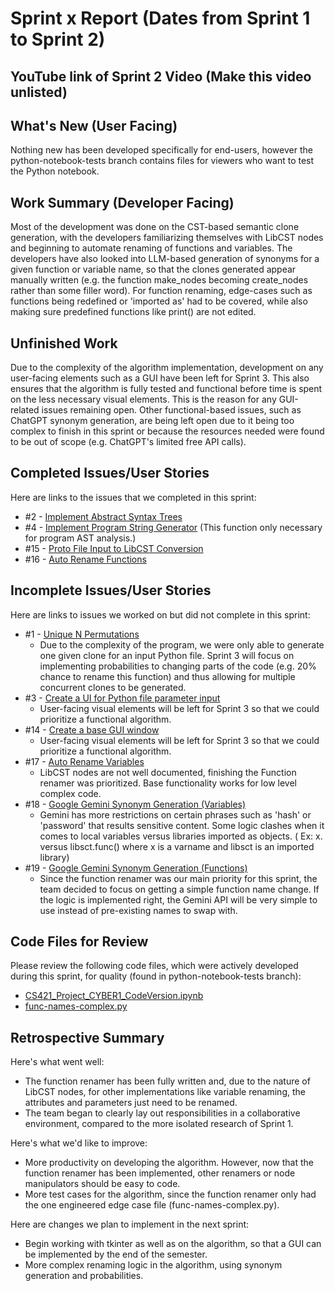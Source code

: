 # Sprint x Report (Dates from Sprint 1 to Sprint 2)

## YouTube link of Sprint 2 Video (Make this video unlisted)

## What's New (User Facing)
Nothing new has been developed specifically for end-users, however the python-notebook-tests branch contains files for viewers who want to test the Python notebook.

## Work Summary (Developer Facing)
Most of the development was done on the CST-based semantic clone generation, with the developers familiarizing themselves with LibCST nodes and beginning to automate renaming of functions and variables. The developers have also looked into LLM-based generation of synonyms for a given function or variable name, so that the clones generated appear manually written (e.g. the function make_nodes becoming create_nodes rather than some filler word). For function renaming, edge-cases such as functions being redefined or 'imported as' had to be covered, while also making sure predefined functions like print() are not edited.

## Unfinished Work
Due to the complexity of the algorithm implementation, development on any user-facing elements such as a GUI have been left for Sprint 3. This also ensures that the algorithm is fully tested and functional before time is spent on the less necessary visual elements. This is the reason for any GUI-related issues remaining open. Other functional-based issues, such as ChatGPT synonym generation, are being left open due to it being too complex to finish in this sprint or because the resources needed were found to be out of scope (e.g. ChatGPT's limited free API calls).

## Completed Issues/User Stories
Here are links to the issues that we completed in this sprint:

 * #2  - [Implement Abstract Syntax Trees](https://github.com/BryanFrederickson/CYBER1-CodeVersion/issues/2)
 * #4  - [Implement Program String Generator](https://github.com/BryanFrederickson/CYBER1-CodeVersion/issues/4) (This function only necessary for program AST analysis.)
 * #15 - [Proto File Input to LibCST Conversion](https://github.com/BryanFrederickson/CYBER1-CodeVersion/issues/15)
 * #16 - [Auto Rename Functions](https://github.com/BryanFrederickson/CYBER1-CodeVersion/issues/16)
 
 ## Incomplete Issues/User Stories
 Here are links to issues we worked on but did not complete in this sprint:

 * #1 - [Unique N Permutations](https://github.com/BryanFrederickson/CYBER1-CodeVersion/issues/1)
   - Due to the complexity of the program, we were only able to generate one given clone for an input Python file. Sprint 3 will focus on implementing probabilities to changing parts of the code (e.g. 20% chance to rename this function) and thus allowing for multiple concurrent clones to be generated.
 * #3 - [Create a UI for Python file parameter input](https://github.com/BryanFrederickson/CYBER1-CodeVersion/issues/3)
   - User-facing visual elements will be left for Sprint 3 so that we could prioritize a functional algorithm.
 * #14 - [Create a base GUI window](https://github.com/BryanFrederickson/CYBER1-CodeVersion/issues/14)
   - User-facing visual elements will be left for Sprint 3 so that we could prioritize a functional algorithm.
 * #17 - [Auto Rename Variables](https://github.com/BryanFrederickson/CYBER1-CodeVersion/issues/17)
   - LibCST nodes are not well documented, finishing the Function renamer was prioritized. Base functionality works for low level complex code.
 * #18 - [Google Gemini Synonym Generation (Variables)](https://github.com/BryanFrederickson/CYBER1-CodeVersion/issues/18)
   - Gemini has more restrictions on certain phrases such as 'hash' or 'password' that results sensitive content. Some logic clashes when it comes to local variables versus libraries imported as objects. ( Ex: x. versus libsct.func() where x is a varname and libsct is an imported library)
 * #19 - [Google Gemini Synonym Generation (Functions)](https://github.com/BryanFrederickson/CYBER1-CodeVersion/issues/19)
   - Since the function renamer was our main priority for this sprint, the team decided to focus on getting a simple function name change. If the logic is implemented right, the Gemini API will be very simple to use instead of pre-existing names to swap with.


## Code Files for Review
Please review the following code files, which were actively developed during this sprint, for quality (found in python-notebook-tests branch):
 * [CS421_Project_CYBER1_CodeVersion.ipynb](https://github.com/BryanFrederickson/CYBER1-CodeVersion/blob/python-notebook-tests/CS421_Project_CYBER1_CodeVersion.ipynb)
 * [func-names-complex.py](https://github.com/BryanFrederickson/CYBER1-CodeVersion/blob/python-notebook-tests/test%20files/func-names-complex.py)
 
## Retrospective Summary
Here's what went well:
  * The function renamer has been fully written and, due to the nature of LibCST nodes, for other implementations like variable renaming, the attributes and parameters just need to be renamed.
  * The team began to clearly lay out responsibilities in a collaborative environment, compared to the more isolated research of Sprint 1.
 
Here's what we'd like to improve:
   * More productivity on developing the algorithm. However, now that the function renamer has been implemented, other renamers or node manipulators should be easy to code.
   * More test cases for the algorithm, since the function renamer only had the one engineered edge case file (func-names-complex.py).
  
Here are changes we plan to implement in the next sprint:
   * Begin working with tkinter as well as on the algorithm, so that a GUI can be implemented by the end of the semester.
   * More complex renaming logic in the algorithm, using synonym generation and probabilities.
